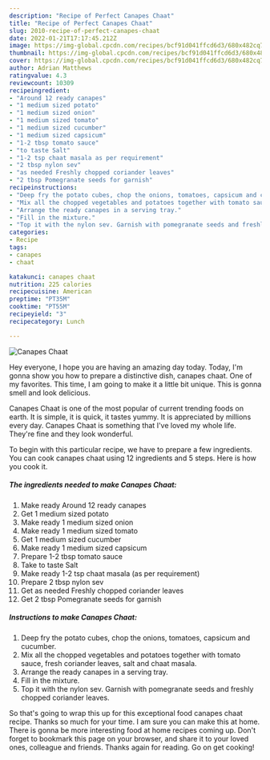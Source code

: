 ```yaml
---
description: "Recipe of Perfect Canapes Chaat"
title: "Recipe of Perfect Canapes Chaat"
slug: 2010-recipe-of-perfect-canapes-chaat
date: 2022-01-21T17:17:45.212Z
image: https://img-global.cpcdn.com/recipes/bcf91d041ffcd6d3/680x482cq70/canapes-chaat-recipe-main-photo.jpg
thumbnail: https://img-global.cpcdn.com/recipes/bcf91d041ffcd6d3/680x482cq70/canapes-chaat-recipe-main-photo.jpg
cover: https://img-global.cpcdn.com/recipes/bcf91d041ffcd6d3/680x482cq70/canapes-chaat-recipe-main-photo.jpg
author: Adrian Matthews
ratingvalue: 4.3
reviewcount: 10309
recipeingredient:
- "Around 12 ready canapes"
- "1 medium sized potato"
- "1 medium sized onion"
- "1 medium sized tomato"
- "1 medium sized cucumber"
- "1 medium sized capsicum"
- "1-2 tbsp tomato sauce"
- "to taste Salt"
- "1-2 tsp chaat masala as per requirement"
- "2 tbsp nylon sev"
- "as needed Freshly chopped coriander leaves"
- "2 tbsp Pomegranate seeds for garnish"
recipeinstructions:
- "Deep fry the potato cubes, chop the onions, tomatoes, capsicum and cucumber."
- "Mix all the chopped vegetables and potatoes together with tomato sauce, fresh coriander leaves, salt and chaat masala."
- "Arrange the ready canapes in a serving tray."
- "Fill in the mixture."
- "Top it with the nylon sev. Garnish with pomegranate seeds and freshly chopped coriander leaves."
categories:
- Recipe
tags:
- canapes
- chaat

katakunci: canapes chaat 
nutrition: 225 calories
recipecuisine: American
preptime: "PT35M"
cooktime: "PT55M"
recipeyield: "3"
recipecategory: Lunch

---
```



![Canapes Chaat](https://img-global.cpcdn.com/recipes/bcf91d041ffcd6d3/680x482cq70/canapes-chaat-recipe-main-photo.jpg)

Hey everyone, I hope you are having an amazing day today. Today, I'm gonna show you how to prepare a distinctive dish, canapes chaat. One of my favorites. This time, I am going to make it a little bit unique. This is gonna smell and look delicious.

Canapes Chaat is one of the most popular of current trending foods on earth. It is simple, it is quick, it tastes yummy. It is appreciated by millions every day. Canapes Chaat is something that I've loved my whole life. They're fine and they look wonderful.




To begin with this particular recipe, we have to prepare a few ingredients. You can cook canapes chaat using 12 ingredients and 5 steps. Here is how you cook it.

<!--inarticleads1-->

##### The ingredients needed to make Canapes Chaat:

1. Make ready Around 12 ready canapes
1. Get 1 medium sized potato
1. Make ready 1 medium sized onion
1. Make ready 1 medium sized tomato
1. Get 1 medium sized cucumber
1. Make ready 1 medium sized capsicum
1. Prepare 1-2 tbsp tomato sauce
1. Take to taste Salt
1. Make ready 1-2 tsp chaat masala (as per requirement)
1. Prepare 2 tbsp nylon sev
1. Get as needed Freshly chopped coriander leaves
1. Get 2 tbsp Pomegranate seeds for garnish




<!--inarticleads2-->

##### Instructions to make Canapes Chaat:

1. Deep fry the potato cubes, chop the onions, tomatoes, capsicum and cucumber.
1. Mix all the chopped vegetables and potatoes together with tomato sauce, fresh coriander leaves, salt and chaat masala.
1. Arrange the ready canapes in a serving tray.
1. Fill in the mixture.
1. Top it with the nylon sev. Garnish with pomegranate seeds and freshly chopped coriander leaves.




So that's going to wrap this up for this exceptional food canapes chaat recipe. Thanks so much for your time. I am sure you can make this at home. There is gonna be more interesting food at home recipes coming up. Don't forget to bookmark this page on your browser, and share it to your loved ones, colleague and friends. Thanks again for reading. Go on get cooking!
